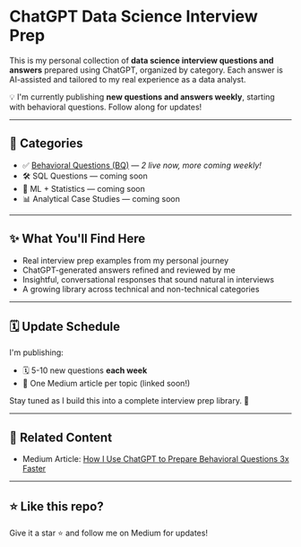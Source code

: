 # ChatGPT Data Science Interview Prep

This is my personal collection of **data science interview questions and answers** prepared using ChatGPT, organized by category. Each answer is AI-assisted and tailored to my real experience as a data analyst.

💡 I'm currently publishing **new questions and answers weekly**, starting with behavioral questions. Follow along for updates!

---

## 📁 Categories

- ✅ [Behavioral Questions (BQ)](behavioral/BQ_Questions.md) — *2 live now, more coming weekly!*
- 🛠️ SQL Questions — coming soon  
- 🧠 ML + Statistics — coming soon  
- 📊 Analytical Case Studies — coming soon  

---

## ✨ What You'll Find Here

- Real interview prep examples from my personal journey  
- ChatGPT-generated answers refined and reviewed by me  
- Insightful, conversational responses that sound natural in interviews  
- A growing library across technical and non-technical categories

---

## 🗓️ Update Schedule

I'm publishing:
- 🗓️ 5-10 new questions **each week**
- 🧵 One Medium article per topic (linked soon!)

Stay tuned as I build this into a complete interview prep library. 🌱

---

## 🔗 Related Content

- Medium Article: [How I Use ChatGPT to Prepare Behavioral Questions 3x Faster](https://medium.com/@mchen9191/how-i-used-chatgpt-to-prepare-behavioral-interview-questions-3x-faster-c10095e070b0)

---

## ⭐️ Like this repo?

Give it a star ⭐ and follow me on Medium for updates!

